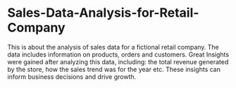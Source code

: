 # Sales-Data-Analysis-for-Retail-Company
This is about the analysis of sales data for a fictional retail company. The data includes information on products, orders and customers. Great Insights were gained after analyzing this data, including: the total revenue generated by the store, how the sales trend was for the year etc. These insights can inform business decisions and drive growth.
